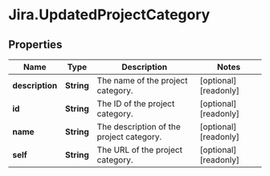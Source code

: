 # Jira.UpdatedProjectCategory

## Properties

Name | Type | Description | Notes
------------ | ------------- | ------------- | -------------
**description** | **String** | The name of the project category. | [optional] [readonly] 
**id** | **String** | The ID of the project category. | [optional] [readonly] 
**name** | **String** | The description of the project category. | [optional] [readonly] 
**self** | **String** | The URL of the project category. | [optional] [readonly] 


